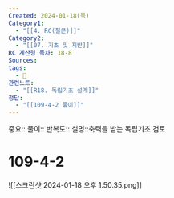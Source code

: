 ```yaml
---
Created: 2024-01-18(목)
Category1:
  - "[[4. RC(철콘)]]"
Category2:
  - "[[07. 기초 및 지반]]"
RC 계산형 목차: 18-8
Sources: 
tags:
  - 🧮
관련노트:
  - "[[R18. 독립기초 설계]]"
정답:
  - "[[109-4-2 풀이]]"
---
```

중요::
풀이::
반복도::
설명::축력을 받는 독립기초 검토


#  109-4-2

![[스크린샷 2024-01-18 오후 1.50.35.png]]
